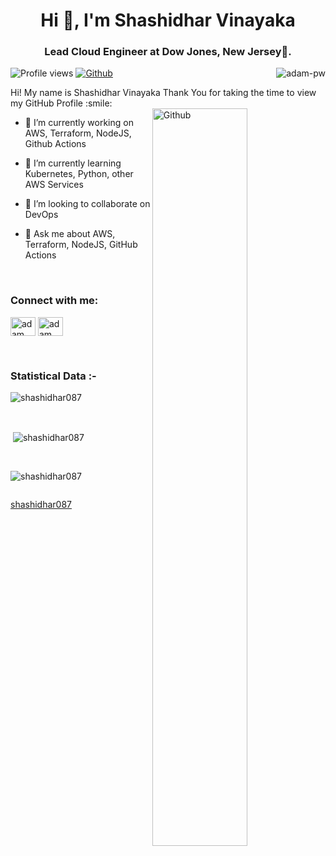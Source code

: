 <h1 align="center">Hi 👋, I'm Shashidhar Vinayaka</h1>
<h3 align="center">Lead Cloud Engineer at Dow Jones, New Jersey🌟.</h3>


<p><img align="right" src="https://github.com/Adam-pw/Adam-pw/blob/main/animation_500_kxa883sd.gif" alt="adam-pw" /></p>


![Profile views](https://visitor-badge.glitch.me/badge?page_id=shashidhar087.shashidhar087)
[![Github](https://img.shields.io/github/followers/shashidhar087?label=Follow&style=social)](https://github.com/shashidhar087)

<div size='20px'> Hi! My name is Shashidhar Vinayaka Thank You for taking the time to view my GitHub Profile :smile: 
</div>

<img width="55%" align="right" alt="Github" src="https://raw.githubusercontent.com/onimur/.github/master/.resources/git-header.svg" />

- 🔭 I’m currently working on  AWS, Terraform, NodeJS, Github Actions
  
- 🌱 I’m currently learning Kubernetes, Python, other AWS Services
  
- 👯 I’m looking to collaborate on DevOps
  
- 💬 Ask me about AWS, Terraform, NodeJS, GitHub Actions

<br>

<h3 align="left">Connect with me:</h3>
<p align="left">
  <a href="https://www.linkedin.com/in/shashidhar-vinayaka-617061119/" target="blank"><img align="center"
      src="https://raw.githubusercontent.com/rahuldkjain/github-profile-readme-generator/master/src/images/icons/Social/linked-in-alt.svg"
      alt="adam pithewan" height="30" width="40" /></a>
  <a href="https://www.facebook.com/c2hhc3ZpbjIzMDUxOTkxMDE Shashidhar Vinayaka" target="blank"><img align="center"
      src="https://raw.githubusercontent.com/rahuldkjain/github-profile-readme-generator/master/src/images/icons/Social/facebook.svg"
      alt="adam pithen wala" height="30" width="40" /></a>
</p>

<br>


<h3>Statistical Data :-</h3>
<p><img align="center"
    src="https://github-readme-stats.vercel.app/api/top-langs?username=shashidhar087&show_icons=true&locale=en&bg_color=0d1117&text_color=ffffff&layout=compact"
    alt="shashidhar087" 
    bg_color=#808080/></p>

<br>

<p>&nbsp;<img align="center" src="https://github-readme-stats.vercel.app/api?username=shashidhar087&show_icons=true&locale=en&bg_color=0d1117&text_color=ffffff&repo=convoychat"
    alt="shashidhar087" /></p>

<br>

<p><img align="center" src="https://github-readme-streak-stats.herokuapp.com/?user=shashidhar087&theme=dark&background=0d1117&date_format=M%20j%5B%2C%20Y%5D" alt="shashidhar087" /></p>
      
<p align="left"> <a href="https://twitter.com/" target="blank"><img
      src="https://img.shields.io/twitter/follow/?logo=twitter&style=for-the-badge" alt="" /></a> </p>

[shashidhar087](https://github.com/shashidhar087)
